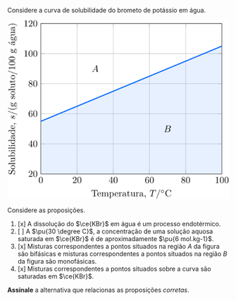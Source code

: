 Considere a curva de solubilidade do brometo de potássio em água.

![Curvas de solubilidade](2E09-1P.svg)

Considere as proposições.

1. [x] A dissolução do $\ce{KBr}$ em água é um processo endotérmico.   
2. [ ] A $\pu{30 \degree C}$, a concentração de uma solução aquosa saturada em $\ce{KBr}$ é de aproximadamente $\pu{6 mol.kg-1}$.   
3. [x] Misturas correspondentes a pontos situados na região $A$ da figura são bifásicas e misturas correspondentes a pontos situados na região $B$ da figura são monofásicas.   
4. [x] Misturas correspondentes a pontos situados sobre a curva são saturadas em $\ce{KBr}$.   

**Assinale** a alternativa que relacionas as proposições *corretas*.
